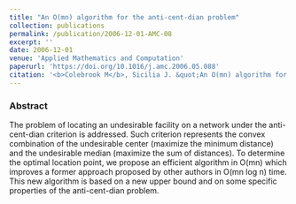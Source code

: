 ```yaml
---
title: "An O(mn) algorithm for the anti-cent-dian problem"
collection: publications
permalink: /publication/2006-12-01-AMC-08
excerpt: ''
date: 2006-12-01
venue: 'Applied Mathematics and Computation'
paperurl: 'https://doi.org/10.1016/j.amc.2006.05.088'
citation: '<b>Colebrook M</b>, Sicilia J. &quot;An O(mn) algorithm for the anti-cent-dian problem&quot;. <i>Applied Mathematics and Computation</i> 183(1), 350-364 (2006)' #'Your Name, You. (2015). &quot;Paper Title Number 3.&quot; <i>Journal 1</i>. 1(3).'
---
```

### Abstract
The problem of locating an undesirable facility on a network under the anti-cent-dian criterion is addressed. Such criterion represents the convex combination of the undesirable center (maximize the minimum distance) and the undesirable median (maximize the sum of distances). To determine the optimal location point, we propose an efficient algorithm in O(mn) which improves a former approach proposed by other authors in O(mn log n) time. This new algorithm is based on a new upper bound and on some specific properties of the anti-cent-dian problem.
